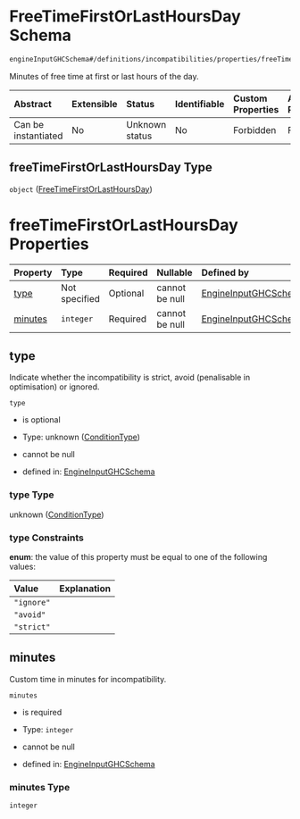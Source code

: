 # FreeTimeFirstOrLastHoursDay Schema

```txt
engineInputGHCSchema#/definitions/incompatibilities/properties/freeTimeFirstOrLastHoursDay
```

Minutes of free time at first or last hours of the day.

| Abstract            | Extensible | Status         | Identifiable | Custom Properties | Additional Properties | Access Restrictions | Defined In                                                        |
| :------------------ | :--------- | :------------- | :----------- | :---------------- | :-------------------- | :------------------ | :---------------------------------------------------------------- |
| Can be instantiated | No         | Unknown status | No           | Forbidden         | Forbidden             | none                | [ghc.schema.json*](../out/ghc.schema.json "open original schema") |

## freeTimeFirstOrLastHoursDay Type

`object` ([FreeTimeFirstOrLastHoursDay](ghc-definitions-incompatibilities-properties-freetimefirstorlasthoursday.md))

# freeTimeFirstOrLastHoursDay Properties

| Property            | Type          | Required | Nullable       | Defined by                                                                                                                                                                                                                             |
| :------------------ | :------------ | :------- | :------------- | :------------------------------------------------------------------------------------------------------------------------------------------------------------------------------------------------------------------------------------- |
| [type](#type)       | Not specified | Optional | cannot be null | [EngineInputGHCSchema](ghc-definitions-conditiontype.md "engineInputGHCSchema#/definitions/incompatibilities/properties/freeTimeFirstOrLastHoursDay/properties/type")                                                                  |
| [minutes](#minutes) | `integer`     | Required | cannot be null | [EngineInputGHCSchema](ghc-definitions-incompatibilities-properties-freetimefirstorlasthoursday-properties-minutes.md "engineInputGHCSchema#/definitions/incompatibilities/properties/freeTimeFirstOrLastHoursDay/properties/minutes") |

## type

Indicate whether the incompatibility is strict, avoid (penalisable in optimisation) or ignored.

`type`

*   is optional

*   Type: unknown ([ConditionType](ghc-definitions-conditiontype.md))

*   cannot be null

*   defined in: [EngineInputGHCSchema](ghc-definitions-conditiontype.md "engineInputGHCSchema#/definitions/incompatibilities/properties/freeTimeFirstOrLastHoursDay/properties/type")

### type Type

unknown ([ConditionType](ghc-definitions-conditiontype.md))

### type Constraints

**enum**: the value of this property must be equal to one of the following values:

| Value      | Explanation |
| :--------- | :---------- |
| `"ignore"` |             |
| `"avoid"`  |             |
| `"strict"` |             |

## minutes

Custom time in minutes for incompatibility.

`minutes`

*   is required

*   Type: `integer`

*   cannot be null

*   defined in: [EngineInputGHCSchema](ghc-definitions-incompatibilities-properties-freetimefirstorlasthoursday-properties-minutes.md "engineInputGHCSchema#/definitions/incompatibilities/properties/freeTimeFirstOrLastHoursDay/properties/minutes")

### minutes Type

`integer`
